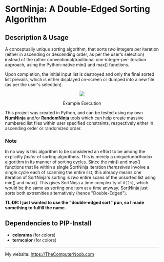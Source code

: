 ﻿# SortNinja: A Double-Edged Sorting Algorithm

## Description & Usage
A conceptually unique sorting algorithm, that sorts *two* integers per iteration (either in ascending or descending order, as per the user's selection) instead of the rather conventional/traditional *one*-integer-per-iteration approach, using the Python-native min() and max() functions.

Upon completion, the initial input list is destroyed and only the final sorted list prevails, which is either displayed on-screen or dumped into a new file (as per the user's selection).

<div align="center">
<img src="https://raw.githubusercontent.com/SHUR1K-N/SortNinja-Double-Edged-Sort/master/Images/Example.png" >
<p>Example Execution</p>
</div>

This project was created in Python, and can be tested using my own [**NumNinja**](https://github.com/SHUR1K-N/NumNinja-Number-Dictionary-Generator) and/or [**RandomNinja**](https://github.com/SHUR1K-N/RNumNinja-Random-Number-File-Generator) tools which can help create massive numbered list files within user specified constraints, respectively either in ascending order or randomized order.

### Note
In no way is this algorithm to be considered an effort to be among the explicitly *faster* of sorting algorithms. This is merely a unique/unorthodox algorithm in its manner of sorting cycles. Since the min() and max() functions that lie within a single SortNinja iteration *themselves* involve a single cycle each of scanning the entire list, this already means one iteration of SortNinja's sorting is *two* entire scans of the unsorted list using min() and max(). This gives SortNinja a time complexity of `O(2n)`, which would be the same as sorting one item at a time anyway; SortNinja just sorts both extremities alternatively (hence "Double-Edged").

**TL;DR: I just wanted to use the "double-edged sort" pun, so I made something to fulfill the name.**

## Dependencies to PIP-Install
- **colorama** (for colors)
- **termcolor** (for colors)

------------

My website: https://TheComputerNoob.com
